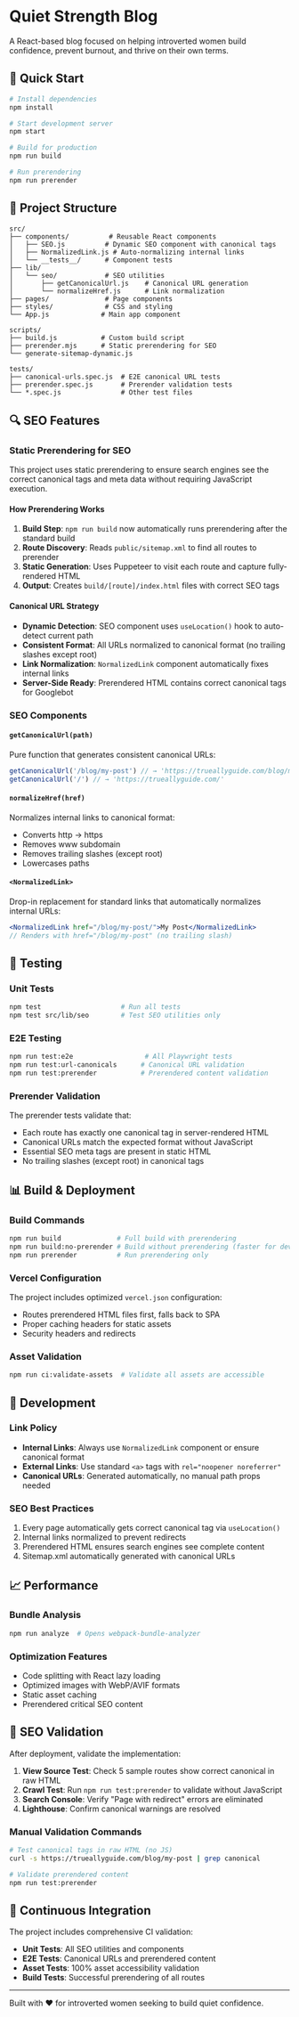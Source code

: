 # Quiet Strength Blog

A React-based blog focused on helping introverted women build confidence, prevent burnout, and thrive on their own terms.

## 🚀 Quick Start

```bash
# Install dependencies
npm install

# Start development server
npm start

# Build for production
npm run build

# Run prerendering
npm run prerender
```

## 📁 Project Structure

```
src/
├── components/          # Reusable React components
│   ├── SEO.js          # Dynamic SEO component with canonical tags
│   ├── NormalizedLink.js # Auto-normalizing internal links
│   └── __tests__/      # Component tests
├── lib/
│   └── seo/            # SEO utilities
│       ├── getCanonicalUrl.js    # Canonical URL generation
│       └── normalizeHref.js      # Link normalization
├── pages/              # Page components
├── styles/             # CSS and styling
└── App.js             # Main app component

scripts/
├── build.js           # Custom build script
├── prerender.mjs      # Static prerendering for SEO
└── generate-sitemap-dynamic.js

tests/
├── canonical-urls.spec.js  # E2E canonical URL tests
├── prerender.spec.js       # Prerender validation tests
└── *.spec.js               # Other test files
```

## 🔍 SEO Features

### Static Prerendering for SEO

This project uses static prerendering to ensure search engines see the correct canonical tags and meta data without requiring JavaScript execution.

#### How Prerendering Works

1. **Build Step**: `npm run build` now automatically runs prerendering after the standard build
2. **Route Discovery**: Reads `public/sitemap.xml` to find all routes to prerender
3. **Static Generation**: Uses Puppeteer to visit each route and capture fully-rendered HTML
4. **Output**: Creates `build/[route]/index.html` files with correct SEO tags

#### Canonical URL Strategy

- **Dynamic Detection**: SEO component uses `useLocation()` hook to auto-detect current path
- **Consistent Format**: All URLs normalized to canonical format (no trailing slashes except root)
- **Link Normalization**: `NormalizedLink` component automatically fixes internal links
- **Server-Side Ready**: Prerendered HTML contains correct canonical tags for Googlebot

### SEO Components

#### `getCanonicalUrl(path)`
Pure function that generates consistent canonical URLs:
```javascript
getCanonicalUrl('/blog/my-post') // → 'https://trueallyguide.com/blog/my-post'
getCanonicalUrl('/') // → 'https://trueallyguide.com/'
```

#### `normalizeHref(href)`
Normalizes internal links to canonical format:
- Converts http → https
- Removes www subdomain
- Removes trailing slashes (except root)
- Lowercases paths

#### `<NormalizedLink>`
Drop-in replacement for standard links that automatically normalizes internal URLs:
```jsx
<NormalizedLink href="/blog/my-post/">My Post</NormalizedLink>
// Renders with href="/blog/my-post" (no trailing slash)
```

## 🧪 Testing

### Unit Tests
```bash
npm test                    # Run all tests
npm test src/lib/seo        # Test SEO utilities only
```

### E2E Testing
```bash
npm run test:e2e                  # All Playwright tests
npm run test:url-canonicals      # Canonical URL validation
npm run test:prerender           # Prerendered content validation
```

### Prerender Validation
The prerender tests validate that:
- Each route has exactly one canonical tag in server-rendered HTML
- Canonical URLs match the expected format without JavaScript
- Essential SEO meta tags are present in static HTML
- No trailing slashes (except root) in canonical tags

## 📊 Build & Deployment

### Build Commands
```bash
npm run build              # Full build with prerendering
npm run build:no-prerender # Build without prerendering (faster for development)
npm run prerender          # Run prerendering only
```

### Vercel Configuration
The project includes optimized `vercel.json` configuration:
- Routes prerendered HTML files first, falls back to SPA
- Proper caching headers for static assets
- Security headers and redirects

### Asset Validation
```bash
npm run ci:validate-assets  # Validate all assets are accessible
```

## 🔧 Development

### Link Policy
- **Internal Links**: Always use `NormalizedLink` component or ensure canonical format
- **External Links**: Use standard `<a>` tags with `rel="noopener noreferrer"`
- **Canonical URLs**: Generated automatically, no manual path props needed

### SEO Best Practices
1. Every page automatically gets correct canonical tag via `useLocation()`
2. Internal links normalized to prevent redirects
3. Prerendered HTML ensures search engines see complete content
4. Sitemap.xml automatically generated with canonical URLs

## 📈 Performance

### Bundle Analysis
```bash
npm run analyze  # Opens webpack-bundle-analyzer
```

### Optimization Features
- Code splitting with React lazy loading
- Optimized images with WebP/AVIF formats
- Static asset caching
- Prerendered critical SEO content

## 🎯 SEO Validation

After deployment, validate the implementation:

1. **View Source Test**: Check 5 sample routes show correct canonical in raw HTML
2. **Crawl Test**: Run `npm run test:prerender` to validate without JavaScript  
3. **Search Console**: Verify "Page with redirect" errors are eliminated
4. **Lighthouse**: Confirm canonical warnings are resolved

### Manual Validation Commands
```bash
# Test canonical tags in raw HTML (no JS)
curl -s https://trueallyguide.com/blog/my-post | grep canonical

# Validate prerendered content
npm run test:prerender
```

## 🔄 Continuous Integration

The project includes comprehensive CI validation:
- **Unit Tests**: All SEO utilities and components
- **E2E Tests**: Canonical URLs and prerendered content  
- **Asset Tests**: 100% asset accessibility validation
- **Build Tests**: Successful prerendering of all routes

---

Built with ❤️ for introverted women seeking to build quiet confidence.